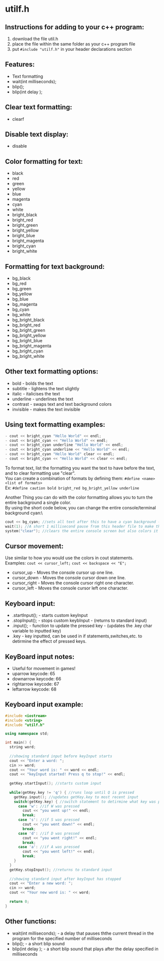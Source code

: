 # utilf.h

## Instructions for adding to your c++ program:
  1) download the file util.h
  2) place the file within the same folder as your c++ program file
  3) put ```#include "utilf.h"``` in your header declarations section

## Features:
- Text formatting
- wait(int milliseconds);
- blip();
- blip(int delay <in milliseconds>);

## Clear text formatting:
- clearf

## Disable text display:
- disable

## Color formatting for text:
- black
- red
- green
- yellow
- blue
- magenta
- cyan
- white
- bright_black
- bright_red
- bright_green
- bright_yellow
- bright_blue
- bright_magenta
- bright_cyan
- bright_white

## Formatting for text background:
- bg_black
- bg_red
- bg_green
- bg_yellow
- bg_blue
- bg_magenta
- bg_cyan
- bg_white
- bg_bright_black
- bg_bright_red
- bg_bright_green
- bg_bright_yellow
- bg_bright_blue
- bg_bright_magenta
- bg_bright_cyan
- bg_bright_white

## Other text formatting options:
- bold - bolds the text
- subtitle - lightens the text slightly
- italic - italicises the text
- underline - underlines the text
- contrast - swaps text and text background colors
- invisible - makes the text invisible

## Using text formatting examples:
```cpp
- cout << bright_cyan "Hello World" << endl;
- cout << bright_cyan << "Hello World" << endl;
- cout << bright_cyan underline "Hello World" << endl;
- cout << bright_cyan underline << "Hello World" << endl;
- cout << bright_cyan "Hello World" clear << endl;
- cout << bright_cyan << "Hello World" << clear << endl;
```
To format text, list the formatting you want the text to have before the text, and to clear formatting use "clear".\
You can create a combination of formats by defining them: ```#define <name> <list of formats>```\
Ex: ```#define caution bold bright_red bg_bright_yellow underline```

Another Thing you can do with the color formatting allows you to turn the entire background a single color.\
By using the short code below, you can change the entire console/terminal background cyan:\
```cpp
cout << bg_cyan; //sets all text after this to have a cyan background - (until formatting is cleared)
wait(1); //A short 1 millisecond pause from this header file to make this weird trick work 100% of the time
system("clear"); //clears the entire console screen but also colors it the background color currently in use
```

## Cursor movement:
Use similar to how you would use the colors in cout statements.\
Examples: ```cout << cursor_left;``` ```cout << backspace << "E";```
- cursor_up - Moves the console cursor up one line.
- cursor_down - Moves the console cursor down one line.
- cursor_right - Moves the console cursor right one character.
- cursor_left - Moves the console cursor left one character.

## Keyboard input:
- <variablename>.startInput(); - starts custom keyInput
- <variablename>.stopInput(); - stops custom keybInput - (returns to standard input)
- <variablename>.input(); - function to update the pressed key - (updates the <variablename>.key char variable to inputted key)
- <variablename>.key - key inputted, can be used in if statements,switches,etc. to detirmine the effect of pressed keys.

## KeyBoard input notes:
- Useful for movement in games!
- uparrow keycode: 65
- downarrow keycode: 66
- rightarrow keycode: 67
- leftarrow keycode: 68

## Keyboard input example:
```cpp
#include <iostream>
#include <string>
#include "utilf.h"

using namespace std;

int main() {
  string word;
  
  //showing standard input before keyInput starts
  cout << "Enter a word: ";
  cin >> word;
  cout << "Your word is: " << word << endl;
  cout << "keyInput started! Press q to stop!" << endl;
    
  getKey.startInput(); //starts custom input
  
  while(getKey.key != 'q') { //runs loop until Q is pressed
    getKey.input(); //updates getKey.key to most recent input
    switch(getKey.key) { //switch statement to detirmine what key was pressed and what action it will do
      case 'w': //if W was pressed
        cout << "you went up!" << endl;
        break;
      case 's': //if S was pressed
        cout << "you went down!" << endl;
        break;
      case 'd': //if D was pressed
        cout << "you went right!" << endl;
        break;
      case 'a': //if A was pressed
        cout << "you went left!" << endl;
        break;
    }
  }
  getKey.stopInput(); //returns to standard input
  
  //showing standard input after keyInput has stopped
  cout << "Enter a new word: ";
  cin >> word;
  cout << "Your new word is: " << word;
  
  return 0;
}
```

## Other functions:
- wait(int milliseconds); - a delay that pauses ththe current thread in the program for the specified number of milliseconds
- blip(); - a short blip sound
- blip(int delay <in milliseconds>); - a short blip sound that plays after the delay specified in milliseconds
